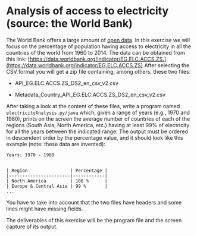 ﻿# Analysis of access to electricity (source: the World Bank)

The World Bank offers a large amount of  [open data](https://data.worldbank.org/). In this exercise we will focus on the percentage of population having access to electricity in all the countries of the world from 1960 to 2014. The data can be obtained from this link:  [https://data.worldbank.org/indicator/EG.ELC.ACCS.ZS.](https://data.worldbank.org/indicator/EG.ELC.ACCS.ZS)  After selecting the CSV format you will get a zip file containing, among others, these two files:

-   API_EG.ELC.ACCS.ZS_DS2_en_csv_v2.csv

-   Metadata_Country_API_EG.ELC.ACCS.ZS_DS2_en_csv_v2.csv  
    
After taking a look at the content of these files, write a program named `electricityAnalysis.py/java` which, given a range of years (e.g., 1970 and 1980), prints on the screen the average number of countries of each of the regions (South Asia, North America, etc.) having at least 99% of electricity for all the years between the indicated range. The output must be ordered in descendent order by the percentage value, and it should look like this example (note: these data are invented):  

```
Years: 1970 - 1980  

  
| Region                | Percentage |
|-----------------------|------------|
| North America         | 100 %      |
| Europe & Central Asia | 99 %       |
...
```

You have to take into account that the two files have headers and some lines might have missing fields.  

The deliverables of this exercise will be the program file and the screen capture of its output.
